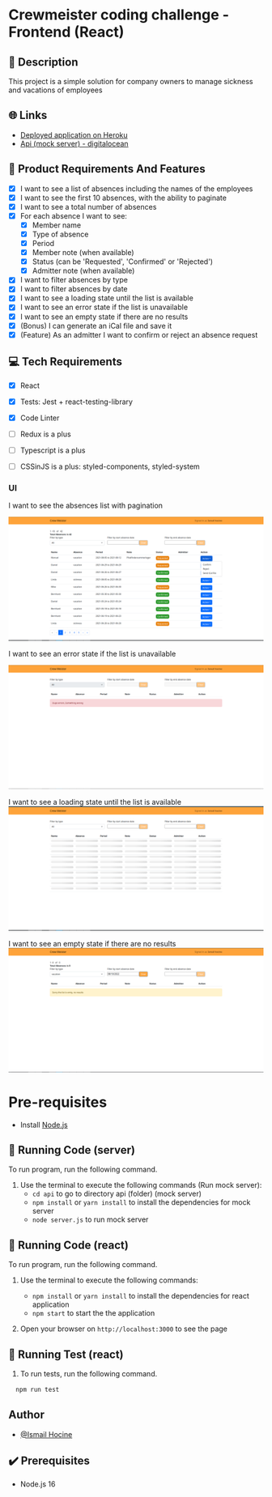 # Crewmeister coding challenge - Frontend (React)

## 📜 Description

This project is a simple solution for company owners to manage sickness and vacations of employees

## 🌐 Links

* [Deployed application on Heroku](https://stormy-earth-85572.herokuapp.com/)
* [Api (mock server) - digitalocean](https://api.ismailhocine.com/api/v1/absences)

## 🎯 Product Requirements And Features

- [x] I want to see a list of absences including the names of the employees
- [x] I want to see the first 10 absences, with the ability to paginate
- [x] I want to see a total number of absences
- [x] For each absence I want to see:
    - [x] Member name
    - [x] Type of absence
    - [x] Period
    - [x] Member note (when available)
    - [x] Status (can be 'Requested', 'Confirmed' or 'Rejected')
    - [x] Admitter note (when available)
- [x] I want to filter absences by type
- [x] I want to filter absences by date
- [x] I want to see a loading state until the list is available
- [x] I want to see an error state if the list is unavailable
- [x] I want to see an empty state if there are no results
- [x] (Bonus) I can generate an iCal file and save it  
- [x] (Feature) As an admitter I want to confirm or reject an absence request

## 💻 Tech Requirements

- [x] React
- [x] Tests: Jest + react-testing-library
- [x] Code Linter
- [ ] Redux is a plus
- [ ] Typescript is a plus
- [ ] CSSinJS is a plus: styled-components, styled-system


### UI 

I want to see the absences list with pagination

![alt text](https://github.com/hocineismail/front-end-challenge-react/blob/main/examples/Screenshot_20220810_192259.png?raw=true)

I want to see an error state if the list is unavailable

![alt text](https://github.com/hocineismail/front-end-challenge-react/blob/main/examples/Screenshot_20220810_192004.png?raw=true)

I want to see a loading state until the list is available
![alt text](https://github.com/hocineismail/front-end-challenge-react/blob/main/examples/Screenshot_20220810_192154.png?raw=true)

 I want to see an empty state if there are no results
![alt text](https://github.com/hocineismail/front-end-challenge-react/blob/main/examples/Screenshot_20220810_193522.png?raw=true)

# Pre-requisites 
- Install [Node.js](https://nodejs.org/en/)

## 🔨 Running Code (server)

To run program, run the following command. 

1. Use the terminal to execute the following commands (Run mock server):
    - `cd api` to go to directory api (folder) (mock server)
    - `npm install` or `yarn install` to install the dependencies for mock server
    - `node server.js` to run mock server


## 🔨 Running Code (react)

To run program, run the following command. 
 
1. Use the terminal to execute the following commands:
    - `npm install` or `yarn install` to install the dependencies for react application
    - `npm start` to start the the application

1. Open your browser on `http://localhost:3000` to see the page
## 🔨 Running Test (react)
1. To run tests, run the following command.

```bash
  npm run test
```

## Author

- [@Ismail Hocine](https://github.com/hocineismail)

## ✔️ Prerequisites

* Node.js 16
